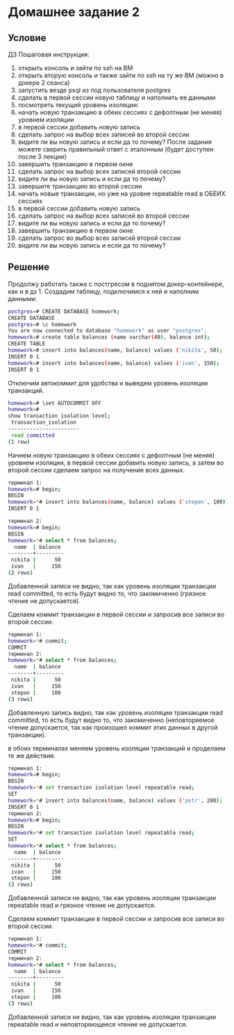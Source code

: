 # Домашнее задание 2

## Условие
ДЗ Пошаговая инструкция:
1. открыть консоль и зайти по ssh на ВМ
2. открыть вторую консоль и также зайти по ssh на ту же ВМ (можно в докере 2 сеанса)
3. запустить везде psql из под пользователя postgres
4. сделать в первой сессии новую таблицу и наполнить ее данными
5. посмотреть текущий уровень изоляции:
6. начать новую транзакцию в обеих сессиях с дефолтным (не меняя) уровнем
изоляции
7. в первой сессии добавить новую запись
8. сделать запрос на выбор всех записей во второй сессии
9. видите ли вы новую запись и если да то почему? После задания можете сверить
правильный ответ с эталонным (будет доступен после 3 лекции)
10. завершить транзакцию в первом окне
11. сделать запрос на выбор всех записей второй сессии
12. видите ли вы новую запись и если да то почему?
13. завершите транзакцию во второй сессии
14. начать новые транзакции, но уже на уровне repeatable read в ОБЕИХ сессиях
15. в первой сессии добавить новую запись
16. сделать запрос на выбор всех записей во второй сессии
17. видите ли вы новую запись и если да то почему?
18. завершить транзакцию в первом окне
19. сделать запрос во выбор всех записей второй сессии
20. видите ли вы новую запись и если да то почему?

## Решение
Продолжу работать также с постгресом в поднятом докер-контейнере, как и в дз 1.
Создадим таблицу, подключимся к ней и наполним данными:
```bash
postgres=# CREATE DATABASE homework;
CREATE DATABASE
postgres=# \c homework 
You are now connected to database "homework" as user "postgres".
homework=# create table balances (name varchar(40), balance int);
CREATE TABLE
homework=# insert into balances(name, balance) values ('nikita', 50);
INSERT 0 1
homework=# insert into balances(name, balance) values ('ivan', 150);
INSERT 0 1
```
Отключим автокоммит для удобства и выведем уровень изоляции транзакций.
```bash
homework=# \set AUTOCOMMIT OFF
homework=#                    
show transaction isolation level;
 transaction_isolation 
-----------------------
 read committed
(1 row)
```
Начнем новую транзакцию в обеих сессиях с дефолтным (не меняя) уровнем
изоляции, в первой сессии добавить новую запись, а затем во второй сессии сделаем запрос на получение всех данных.
```bash
терминал 1:
homework=# begin;
BEGIN
homework=*# insert into balances(name, balance) values ('stepan', 100);
INSERT 0 1

терминал 2:
homework=# begin;
BEGIN
homework=*# select * from balances;
  name  | balance 
--------+---------
 nikita |      50
 ivan   |     150
(2 rows)
```
Добавленной записи не видно, так как уровень изоляции транзакции read committed, то есть будут видно то, что закомиченно (грязное чтение не допускается).

Сделаем коммит транзакции в первой сессии и запросив все записи во второй сессии.
```bash
терминал 1:
homework=*# commit;
COMMIT
терминал 2:
homework=*# select * from balances;
  name  | balance 
--------+---------
 nikita |      50
 ivan   |     150
 stepan |     100
(3 rows)
```
Добавленную запись видно, так как уровень изоляции транзакции read committed, то есть будут видно то, что закомиченно (неповторяемое чтение допускается, так как произошел коммит этих данных в другой транзакции).

в обоих терминалах меняем уровень изоляции транзакций и проделаем те же действия.
```bash
терминал 1:
homework=# begin;
BEGIN
homework=*# set transaction isolation level repeatable read;
SET
homework=*# insert into balances(name, balance) values ('petr', 200);
INSERT 0 1
терминал 2:
homework=# begin;
BEGIN
homework=*# set transaction isolation level repeatable read;
SET
homework=*# select * from balances;
  name  | balance 
--------+---------
 nikita |      50
 ivan   |     150
 stepan |     100
(3 rows)
```
Добавленной записи не видно, так как уровень изоляции транзакции repeatable read и грязное чтение не допускается.

Сделаем коммит транзакции в первой сессии и запросив все записи во второй сессии.
```bash
терминал 1:
homework=*# commit;
COMMIT
терминал 2:
homework=*# select * from balances;
  name  | balance 
--------+---------
 nikita |      50
 ivan   |     150
 stepan |     100
(3 rows)
```
Добавленной записи не видно, так как уровень изоляции транзакции repeatable read и неповторяющееся чтение не допускается.
